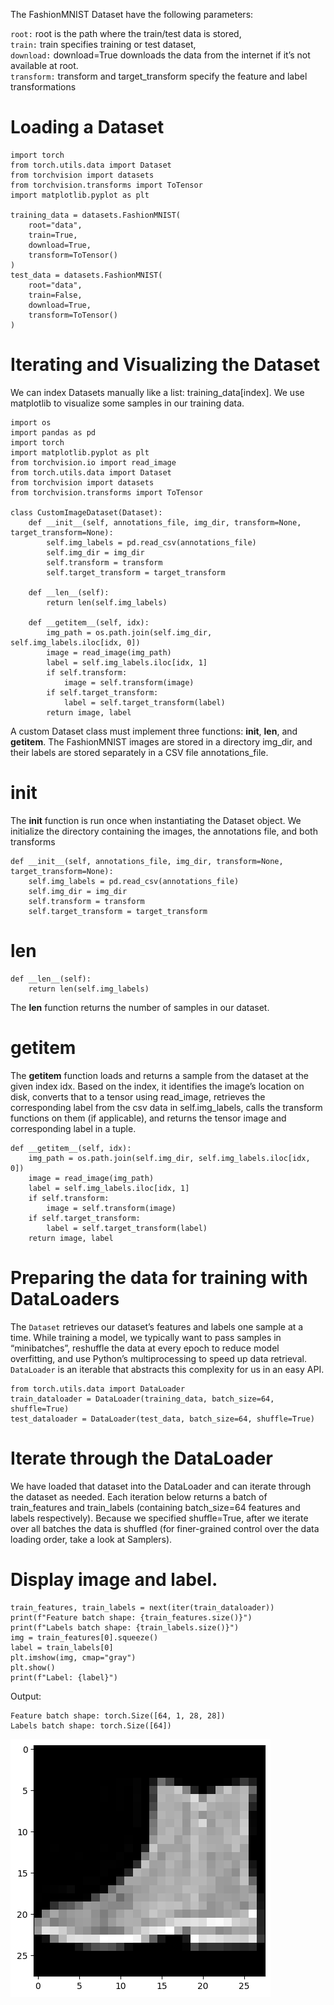 The FashionMNIST Dataset have the following parameters:

`root:` root is the path where the train/test data is stored,<br>
`train:` train specifies training or test dataset,<br>
`download:` download=True downloads the data from the internet if it’s not available at root.<br>
`transform:` transform and target_transform specify the feature and label transformations<br>

# Loading a Dataset

```
import torch
from torch.utils.data import Dataset
from torchvision import datasets
from torchvision.transforms import ToTensor
import matplotlib.pyplot as plt

training_data = datasets.FashionMNIST(
    root="data",
    train=True,
    download=True,
    transform=ToTensor()
)
test_data = datasets.FashionMNIST(
    root="data",
    train=False,
    download=True,
    transform=ToTensor()
)
```

# Iterating and Visualizing the Dataset

We can index Datasets manually like a list: training_data[index]. We use matplotlib to visualize some samples in our training data.

```
import os
import pandas as pd
import torch
import matplotlib.pyplot as plt
from torchvision.io import read_image
from torch.utils.data import Dataset
from torchvision import datasets
from torchvision.transforms import ToTensor

class CustomImageDataset(Dataset):
    def __init__(self, annotations_file, img_dir, transform=None, target_transform=None):
        self.img_labels = pd.read_csv(annotations_file)
        self.img_dir = img_dir
        self.transform = transform
        self.target_transform = target_transform

    def __len__(self):
        return len(self.img_labels)

    def __getitem__(self, idx):
        img_path = os.path.join(self.img_dir, self.img_labels.iloc[idx, 0])
        image = read_image(img_path)
        label = self.img_labels.iloc[idx, 1]
        if self.transform:
            image = self.transform(image)
        if self.target_transform:
            label = self.target_transform(label)
        return image, label
```

A custom Dataset class must implement three functions: __init__, __len__, and __getitem__. The FashionMNIST images are stored in a directory img_dir, and their labels are stored separately in a CSV file annotations_file.

# __init__

The __init__ function is run once when instantiating the Dataset object. We initialize the directory containing the images, the annotations file, and both transforms
```
def __init__(self, annotations_file, img_dir, transform=None, target_transform=None):
    self.img_labels = pd.read_csv(annotations_file)
    self.img_dir = img_dir
    self.transform = transform
    self.target_transform = target_transform
```

# __len__

```
def __len__(self):
    return len(self.img_labels)
```

The __len__ function returns the number of samples in our dataset.

# __getitem__

The __getitem__ function loads and returns a sample from the dataset at the given index idx. Based on the index, it identifies the image’s location on disk, converts that to a tensor using read_image, retrieves the corresponding label from the csv data in self.img_labels, calls the transform functions on them (if applicable), and returns the tensor image and corresponding label in a tuple.
```
def __getitem__(self, idx):
    img_path = os.path.join(self.img_dir, self.img_labels.iloc[idx, 0])
    image = read_image(img_path)
    label = self.img_labels.iloc[idx, 1]
    if self.transform:
        image = self.transform(image)
    if self.target_transform:
        label = self.target_transform(label)
    return image, label
```

# Preparing the data for training with DataLoaders

The `Dataset` retrieves our dataset’s features and labels one sample at a time. While training a model, we typically want to pass samples in “minibatches”, reshuffle the data at every epoch to reduce model overfitting, and use Python’s multiprocessing to speed up data retrieval.
`DataLoader` is an iterable that abstracts this complexity for us in an easy API.

```
from torch.utils.data import DataLoader
train_dataloader = DataLoader(training_data, batch_size=64, shuffle=True)
test_dataloader = DataLoader(test_data, batch_size=64, shuffle=True)
```

# Iterate through the DataLoader

We have loaded that dataset into the DataLoader and can iterate through the dataset as needed. Each iteration below returns a batch of train_features and train_labels (containing batch_size=64 features and labels respectively). Because we specified shuffle=True, after we iterate over all batches the data is shuffled (for finer-grained control over the data loading order, take a look at Samplers).

# Display image and label.

```
train_features, train_labels = next(iter(train_dataloader))
print(f"Feature batch shape: {train_features.size()}")
print(f"Labels batch shape: {train_labels.size()}")
img = train_features[0].squeeze()
label = train_labels[0]
plt.imshow(img, cmap="gray")
plt.show()
print(f"Label: {label}")
```
Output:
```
Feature batch shape: torch.Size([64, 1, 28, 28])
Labels batch shape: torch.Size([64])
```
<p align="left"> <img src="https://github.com/jonG312/Pytorch/blob/main/Datasets%20%26%20DataLoaders/images/img-1.png"  alt="display image" /> </p>


